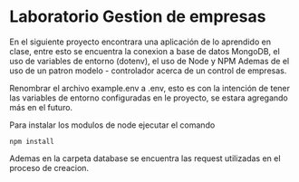# Laboratorio Gestion de empresas

En el siguiente proyecto encontrara una aplicación de lo aprendido en clase, entre esto se encuentra la conexion a base de datos MongoDB, el uso de variables de entorno (dotenv), el uso de Node y NPM
Ademas de el uso de un patron modelo - controlador acerca de un control de empresas.

Renombrar el archivo example.env a .env, esto es con la intención de tener las variables de entorno
configuradas en le proyecto, se estara agregando más en el futuro.

Para instalar los modulos de node ejecutar el comando
```
npm install
```

Ademas en la carpeta database se encuentra las request utilizadas en el proceso de creacion.